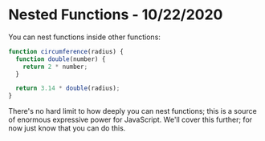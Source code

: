 
# Nested Functions - 10/22/2020

You can nest functions inside other functions:

```javascript
function circumference(radius) {
  function double(number) {
    return 2 * number;
  }

  return 3.14 * double(radius);
}
```

There's no hard limit to how deeply you can nest functions; this is a source of enormous expressive power for JavaScript. We'll cover this further; for now just know that you can do this.
